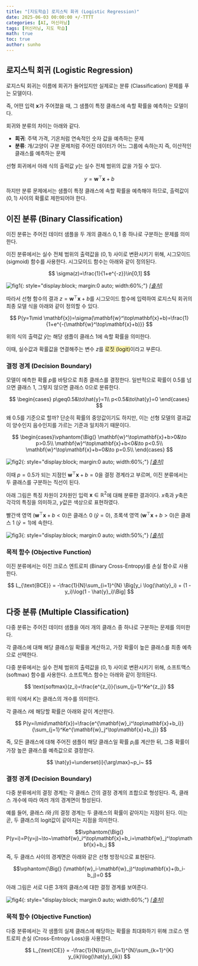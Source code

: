 ```yaml
---
title: "[지도학습] 로지스틱 회귀 (Logistic Regression)"
date: 2025-06-03 00:00:00 +/-TTTT
categories: [AI, 머신러닝]
tags: [머신러닝, 지도 학습]
math: true
toc: true
author: sunho
---
```


## 로지스틱 회귀 (Logistic Regression)

로지스틱 회귀는 이름에 회귀가 들어있지만 실제로는 분류 (Classification) 문제를 푸는 모델이다.

즉, 어떤 입력 $\mathbf{x}$가 주어졌을 때, 그 샘플이 특정 클래스에 속할 확률을 예측하는 모델이다.

회귀와 분류의 차이는 아래와 같다.

- **회귀**: 주택 가격, 기온처럼 연속적인 숫자 값을 예측하는 문제
- **분류**: 개/고양이 구분 문제처럼 주어진 데이터가 어느 그룹에 속하는지 즉, 이산적인 클래스를 예측하는 문제

선형 회귀에서 아래 식의 출력값 $y$는 실수 전체 범위의 값을 가질 수 있다.

$$
y=\mathbf{w}^\top\mathbf{x}+b
$$

하지만 분류 문제에서는 샘플이 특정 클래스에 속할 확률을 예측해야 하므로, 출력값이 $(0,1)$ 사이의 확률로 제한되어야 한다.

## 이진 분류 (Binary Classification)

이진 분류는 주어진 데이터 샘플을 두 개의 클래스 $0,1$ 중 하나로 구분하는 문제를 의미한다.

이진 분류에서는 실수 전체 범위의 출력값을 $(0,1)$ 사이로 변환시키기 위해, 시그모이드 (sigmoid) 함수를 사용한다. 시그모이드 함수는 아래와 같이 정의된다.

$$
\sigma(z)=\frac{1}{1+e^{-z}}\in[0,1]
$$

![fig1](ml/3-1.png){: style="display:block; margin:0 auto; width:60%;"}
_[[출처]](https://datasciencebeehive.tistory.com/80)_

따라서 선형 함수의 결과 $z=\mathbf{w}^\top\mathbf{x}+b$를 시그모이드 함수에 입력하여 로지스틱 회귀의 최종 모델 식을 아래와 같이 정의할 수 있다.

$$
P(y=1\mid \mathbf{x})=\sigma(\mathbf{w}^\top\mathbf{x}+b)=\frac{1}{1+e^{-(\mathbf{w}^\top\mathbf{x}+b)}}
$$

위의 식의 출력값 $\hat{y}$는 해당 샘플이 클래스 1에 속할 확률을 의미한다.

이때, 실수값과 확률값을 연결해주는 변수 $z$를 <span style="background-color:#fff5b1">로짓 (logit)</span>이라고 부른다.

### 결정 경계 (Decision Boundary)

모델이 예측한 확률 $p$를 바탕으로 최종 클래스를 결정한다. 일반적으로 확률이 $0.5$를 넘으면 클래스 1, 그렇지 않으면 클래스 0으로 분류한다.

$$
\begin{cases}
p\geq0.5&\to\hat{y}=1\\
p<0.5&\to\hat{y}=0
\end{cases}
$$

왜 $0.5$를 기준으로 할까? 단순히 확률의 중앙값이기도 하지만, 이는 선형 모델의 결과값이 양수인지 음수인지를 가르는 기준과 일치하기 때문이다.

$$
\begin{cases}\vphantom{\Big(}
\mathbf{w}^\top\mathbf{x}+b>0&\to p>0.5\\
\mathbf{w}^\top\mathbf{x}+b<0&\to p<0.5\\
\mathbf{w}^\top\mathbf{x}+b=0&\to p=0.5\\
\end{cases}
$$

![fig2](ml/3-2.png){: style="display:block; margin:0 auto; width:60%;"}
_[[출처]](https://ploomber.io/blog/regression-101/)_

이때 $p=0.5$가 되는 지점인 $\mathbf{w}^\top \mathbf{x}+b=0$을 결정 경계라고 부르며, 이진 분류에서는 두 클래스를 구분하는 직선이 된다.

아래 그림은 특징 차원이 2차원인 입력 $\mathbf{x}\in\mathbb{R}^2$에 대해 분류한 결과이다. $x$축과 $y$축은 각각의 특징을 의미하고, $y$값은 색상으로 표현하였다.

빨간색 영역 $(\mathbf{w}^\top\mathbf{x}+b<0)$은 클래스 0 $(\hat{y}=0)$, 초록색 영역 $(\mathbf{w}^\top\mathbf{x}+b>0)$은 클래스 1 $(\hat{y}=1)$에 속한다.

![fig3](ml/3-3.png){: style="display:block; margin:0 auto; width:50%;"}
_[[출처]](https://ploomber.io/blog/regression-101/)_

### 목적 함수 (Objective Function)

이진 분류에서는 이진 크로스 엔트로피 (Binary Cross-Entropy)를 손실 함수로 사용한다.

$$
L_{\text{BCE}} = -\frac{1}{N}\sum_{i=1}^{N}
\Big[y_i \log(\hat{y}_i) + (1 - y_i)\log(1 - \hat{y}_i)\Big]
$$

## 다중 분류 (Multiple Classification)

다중 분류는 주어진 데이터 샘플을 여러 개의 클래스 중 하나로 구분하는 문제를 의미한다.

각 클래스에 대해 해당 클래스일 확률을 계산하고, 가장 확률이 높은 클래스를 최종 예측으로 선택한다.

다중 분류에서는 실수 전체 범위의 출력값을 $(0,1)$ 사이로 변환시키기 위해, 소프트맥스 (softmax) 함수를 사용한다. 소프트맥스 함수는 아래와 같이 정의된다.

$$
\text{softmax}(z_i)=\frac{e^{z_i}}{\sum_{j=1}^Ke^{z_j}}
$$

위의 식에서 $K$는 클래스의 개수를 의미한다.

각 클래스 $i$에 해당할 확률은 아래와 같이 계산한다.

$$
P(y=i\mid\mathbf{x})=\frac{e^{\mathbf{w}_i^\top\mathbf{x}+b_i}}{\sum_{j=1}^Ke^{\mathbf{w}_j^\top\mathbf{x}+b_j}}
$$

즉, 모든 클래스에 대해 주어진 샘플이 해당 클래스일 확률 $p_i$를 계산한 뒤,
그중 확률이 가장 높은 클래스를 예측값으로 결정한다.

$$
\hat{y}=\underset{i}{\arg\max}~p_i~
$$

### 결정 경계 (Decision Boundary)

다중 분류에서의 결정 경계는 각 클래스 간의 결정 경계의 조합으로 형성된다. 즉, 클래스 개수에 따라 여러 개의 경계면이 형성된다.

예를 들어, 클래스 $i$와 $j$의 결정 경계는 두 클래스의 확률이 같아지는 지점이 된다. 이는 곧, 두 클래스의 logit값이 같아지는 지점을 의미한다.

$$\vphantom{\Big(}
P(y=i)=P(y=j)~\to~\mathbf{w}_i^\top\mathbf{x}+b_i=\mathbf{w}_j^\top\mathbf{x}+b_j
$$

즉, 두 클래스 사이의 경계면은 아래와 같은 선형 방정식으로 표현된다.

$$\vphantom{\Big(}
(\mathbf{w}_i-\mathbf{w}_j)^\top\mathbf{x}+(b_i-b_j)=0
$$

아래 그림은 서로 다른 3개의 클래스에 대한 결정 경계를 보여준다.

![fig4](ml/3-4.png){: style="display:block; margin:0 auto; width:60%;"}
_[[출처]](https://inria.github.io/scikit-learn-mooc/python_scripts/trees_classification.html)_

### 목적 함수 (Objective Function)

다중 분류에서는 각 샘플의 실제 클래스에 해당하는 확률을 최대화하기 위해
크로스 엔트로피 손실 (Cross-Entropy Loss)을 사용한다.

$$
L_{\text{CE}} = -\frac{1}{N}\sum_{i=1}^{N}\sum_{k=1}^{K}
y_{ik}\log(\hat{y}_{ik})
$$
